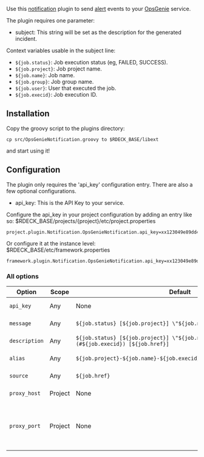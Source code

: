 Use this [notification](http://rundeck.org/docs/developer/notification-plugin-development.html)
plugin to send [alert](https://www.opsgenie.com/docs/web-api/alert-api#createAlertRequest)
events to your [OpsGenie](https://www.opsgenie.com) service.

The plugin requires one parameter:

* subject: This string will be set as the description for the generated incident.

Context variables usable in the subject line:

* `${job.status}`: Job execution status (eg, FAILED, SUCCESS).
* `${job.project}`: Job project name.
* `${job.name}`: Job name.
* `${job.group}`: Job group name.
* `${job.user}`: User that executed the job.
* `${job.execid}`: Job execution ID.

## Installation

Copy the groovy script to the plugins directory:

    cp src/OpsGenieNotification.groovy to $RDECK_BASE/libext

and start using it!

## Configuration

The plugin only requires the 'api_key' configuration entry. There are also a few optional configurations.

* api_key: This is the API Key to your service.

Configure the api_key in your project configuration by
adding an entry like so: $RDECK_BASE/projects/{project}/etc/project.properties

    project.plugin.Notification.OpsGenieNotification.api_key=xx123049e89dd45f28ce35467a08577yz

Or configure it at the instance level: $RDECK_BASE/etc/framework.properties

    framework.plugin.Notification.OpsGenieNotification.api_key=xx123049e89dd45f28ce35467a08577yz


### All options

|Option|Scope|Default|Required|Description|
|-|-|-|-|-|
|`api_key`|Any|None|Yes|Integration API Key|
|`message`|Any|`${job.status} [${job.project}] \"${job.name}\"`|Yes|Message template.|
|`description`|Any|`${job.status} [${job.project}] \"${job.name}\" run by ${job.user} (#${job.execid}) [${job.href}]`|No|Description template.|
|`alias`|Any|`${job.project}-${job.name}-${job.execid}-${job.dateStartedUnixTime}`|No|alias template.|
|`source`|Any|`${job.href}`|No|Source template.|
|`proxy_host`|Project|None|Yes|Your egress proxy host.|
|`proxy_port`|Project|None|If `proxy_host` is set|the port the network egress proxy accepts traffic on.|
